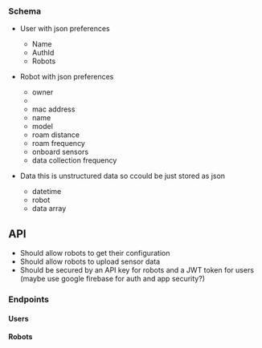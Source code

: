 ### Schema

- User with json preferences
  - Name
  - AuthId
  - Robots
  
- Robot with json preferences
  - owner
  - 
  - mac address
  - name
  - model
  - roam distance
  - roam frequency
  - onboard sensors
  - data collection frequency

- Data this is unstructured data so ccould be just stored as json
  - datetime
  - robot
  - data array

## API

- Should allow robots to get their configuration
- Should allow robots to upload sensor data
- Should be secured by an API key for robots and a JWT token for users (maybe use google firebase for auth and app security?)

### Endpoints
#### Users
#### Robots